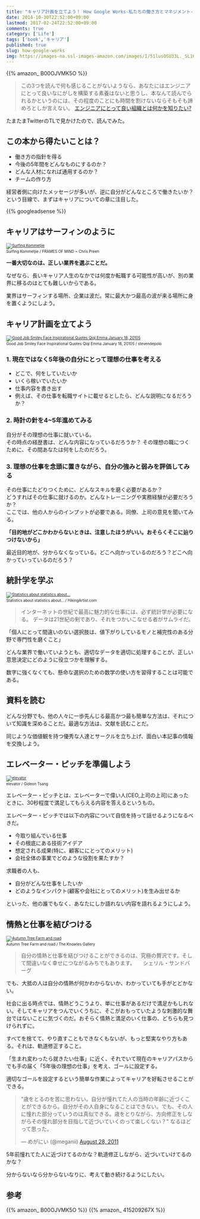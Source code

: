 ```yaml
---
title: "キャリア計画を立てよう！ How Google Works-私たちの働き方とマネジメント-"
date: 2014-10-30T22:52:00+09:00
lastmod: 2017-02-24T22:52:00+09:00
comments: true
category: ['Life']
tags: ['book','キャリア']
published: true
slug: how-google-works
img: https://images-na.ssl-images-amazon.com/images/I/51lusOSU33L._SL160_.jpg
---
```



{{% amazon_ B00OJVMK5O %}}


> この3つを読んで何も感じることがないようなら、あなたにはエンジニアにとって良いなにがしを構築する素養はないと思うし、本なんて読んでられるかというのには、その程度のことにも時間を割けないならそもそも諦めろとしか言えない。
> <a href="http://d.hatena.ne.jp/naoya/20141018" target="_blank">エンジニアにとって良い組織とは何かを知りたい?</a>

たまたまTwitterのTLで見かけたので、読んでみた。



## この本から得たいことは？

- 働き方の指針を得る
- 今後の5年間をどんなものにするのか？
- どんな人材になれば通用するのか？
- チームの作り方


経営者側に向けたメッセージが多いが、逆に自分がどんなところで働きたいか？という目線で、まずはキャリアについての章に注目した。





{{% googleadsense %}}

## キャリアはサーフィンのように
<span style="font-size:10px;"><a href="https://www.flickr.com/photos/framesofmind/15536315092/" target="_blank"><img class="img-responsive" src="https://farm6.staticflickr.com/5611/15536315092_4b7109f2c0_z.jpg?zz=1" alt="Surfing Kommetjie" /></a><br />Surfing Kommetjie / FRAMES OF MIND ~ Chris Preen</span>

**一番大切なのは、正しい業界を選ぶことだ。**

なぜなら、長いキャリア人生のなかでは何度か転職する可能性が高いが、別の業界に移るのはとても難しいからである。

業界はサーフィンする場所、企業は波だ。常に最大かつ最高の波が来る場所に身を置くようにしよう。



## キャリア計画を立てよう
<span style="font-size:10px;"><a href="https://www.flickr.com/photos/stevendepolo/4294686346/" target="_blank"><img class="img-responsive" src="https://farm5.staticflickr.com/4038/4294686346_fa10e0e9c7_z.jpg?zz=1" alt="Good Job Smiley Face Inspirational Quotes Qiqi Emma January 18, 20105" /></a><br />Good Job Smiley Face Inspirational Quotes Qiqi Emma January 18, 20105 / stevendepolo</span>

### 1. 現在ではなく5年後の自分にとって理想の仕事を考える
- どこで、何をしていたいか
- いくら稼いでいたいか
- 仕事内容を書き出す
- 例えば、その仕事を転職サイトに載せるとしたら、どんな説明になるだろうか？

### 2. 時計の針を4~5年進めてみる
自分がその理想の仕事に就いている。  
その時点の経歴書は、どんな内容になっているだろうか？
その理想の職につくために、その間あなたは何をしたのだろう。

### 3. 理想の仕事を念頭に置きながら、自分の強みと弱みを評価してみる
その仕事にたどりつくために、どんなスキルを磨く必要があるか？  
どうすればその仕事に就けるのか。どんなトレーニングや実務経験が必要だろうか？  
ここでは、他の人からのインプットが必要である。同僚、上司の意見を聞いてみる。


**「目的地がどこかわからないときは、注意したほうがいい。おそらくそこに辿りつけないから」**


最近目的地が、分からなくなっている。どこへ向かっているのだろう？どこへ向かっていっているのだろう？



## 統計学を学ぶ
<span style="font-size:10px;"><a href="https://www.flickr.com/photos/hikingartist/4769199272/" target="_blank"><img class="img-responsive" src="https://farm5.staticflickr.com/4078/4769199272_a15665526b_z.jpg?zz=1" alt="Statistics about statistics about..." /></a><br />Statistics about statistics about... / HikingArtist.com</span>

> インターネットの世紀で最高に魅力的な仕事には、必ず統計学が必要になる。
データは21世紀の剣であり、それをつかいこなせる者がサムライだ。

「個人にとって間違いのない選択肢は、値下がりしているモノと補完性のある分野で専門性を磨くこと」


どんな業界で働いていようとも、適切なデータを適切に処理することが、正しい意思決定にどのように役立つかを理解する。

数字に強くなくても、懸命な選択のための数学の使い方を習得することは可能である。



## 資料を読む
どんな分野でも、他の人々に一歩先んじる最高かつ最も簡単な方法は、それについて知識を深めることだ。最適な方法は、文献を読むことだ。

同じような価値観を持つ優秀な人達とサークルを立ち上げ、面白い本記事の情報を交換しよう。


## エレベーター・ピッチを準備しよう
<span style="font-size:10px;"><a href="https://www.flickr.com/photos/gideon/26472155/" target="_blank"><img class="img-responsive" src="https://farm1.staticflickr.com/23/26472155_8cc5066b66_z.jpg?zz=1" alt="elevator" /></a><br />elevator / Gideon Tsang</span>

エレベーター・ピッチとは、エレベーターで偉い人(CEO,上司の上司)にあったときに、30秒程度で満足してもらえる内容を答えるというもの。

エレベーター・ピッチでは以下の内容について自信を持って話せるようになるべきだ。

- 今取り組んでいる仕事
- その根底にある技術アイデア
- 想定される成果(特に、顧客ににとってのメリット)
- 会社全体の事業でどのような役割を果たすか？


求職者の人も、

- 自分がどんな仕事をしたいか
- どのようなインパクト(顧客や会社にとってのメリット)を生み出せるか

といった、他の誰でもなく、あなたにしか語れない内容を語れるようにしよう。


## 情熱と仕事を結びつける
<span style="font-size:10px;"><a href="https://www.flickr.com/photos/theknowlesgallery/8278309284/" target="_blank"><img class="img-responsive" src="https://farm9.staticflickr.com/8499/8278309284_f1d28b3ae9_z.jpg?zz=1" alt="Autumn Tree Farm and road" /></a><br />Autumn Tree Farm and road / The Knowles Gallery</span>

> 自分の情熱と仕事を結びつけることができるのは、究極の贅沢です。そして間違いなく幸せにつながるみちでもあります。　　シェリル・サンドバーグ


でも、大抵の人は自分の情熱が何かわからないか、わかっていても手がとどかない。

社会に出る時点では、情熱どうこうより、単に仕事があるだけで満足かもしれない。そしてキャリアをつんでいくうちに、そこがおもっていたような刺激的な舞台ではないことに気づくのだ。おそらく情熱と満足のいく仕事の、どちらも見つけられずに。


すべてを捨てて、やり直すこともできなくもないが、もっと堅実なやり方もある。それは、軌道修正すること。

「生まれ変わったら就きたい仕事」に近く、それでいて現在のキャリアパスからでも手の届く「5年後の理想の仕事」を考え、ゴールに設定する。

適切なゴールを設定するという簡単な作業によってキャリアを好転させることができる。




<blockquote class="twitter-tweet" lang="en"><p>&quot;歳をとるのを苦に思わない。自分が憧れてた人の当時の年齢に近づくことができるから。自分がその人自身になることはできない。でも、その人に憧れた部分っていうのは真似できる。歳をとりながら、方向修正をしながらその憧れ部分を目指して近づいていくのって楽しくない？&quot; なるほどって思った。</p>&mdash; めがにい (@meganii) <a href="https://twitter.com/meganii/status/107637036546138112">August 28, 2011</a></blockquote>
<script async src="//platform.twitter.com/widgets.js" charset="utf-8"></script>


5年前憧れてた人に近づけてるのかな？軌道修正しながら、近づいていけてるのかな？

分からないなら分からないなりに、考えて動き続けるようにしたい。


## 参考

{{% amazon_ B00OJVMK5O %}}
{{% amazon_ 415209267X %}}

